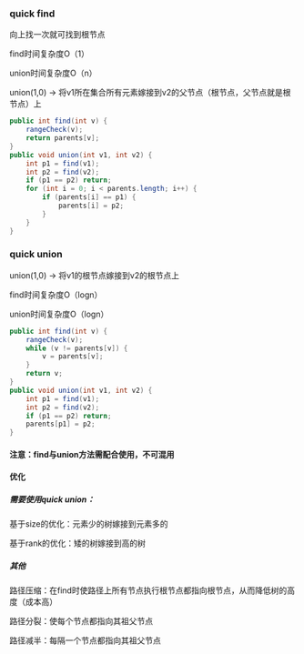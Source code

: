 ### quick find

向上找一次就可找到根节点

find时间复杂度O（1）

union时间复杂度O（n）

union(1,0)		->		将v1所在集合所有元素嫁接到v2的父节点（根节点，父节点就是根节点）上

```java
public int find(int v) {
    rangeCheck(v);
    return parents[v];
}
public void union(int v1, int v2) {
    int p1 = find(v1);
    int p2 = find(v2);
    if (p1 == p2) return;
    for (int i = 0; i < parents.length; i++) {
        if (parents[i] == p1) {
            parents[i] = p2;
        }
    }
}
```

### quick union

union(1,0)		->		将v1的根节点嫁接到v2的根节点上

find时间复杂度O（logn）

union时间复杂度O（logn）

```java
public int find(int v) {
    rangeCheck(v);
    while (v != parents[v]) {
        v = parents[v];
    }
    return v;
}
public void union(int v1, int v2) {
    int p1 = find(v1);
    int p2 = find(v2);
    if (p1 == p2) return;
    parents[p1] = p2;
}
```

#### 注意：find与union方法需配合使用，不可混用

#### 优化

##### 需要使用quick union：

基于size的优化：元素少的树嫁接到元素多的

基于rank的优化：矮的树嫁接到高的树

##### 其他

路径压缩：在find时使路径上所有节点执行根节点都指向根节点，从而降低树的高度（成本高）

路径分裂：使每个节点都指向其祖父节点

路径减半：每隔一个节点都指向其祖父节点

​									
